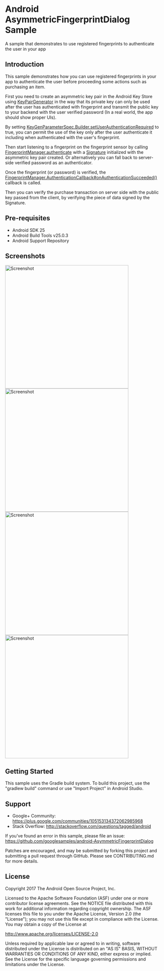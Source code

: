 
Android AsymmetricFingerprintDialog Sample
===================================

A sample that demonstrates to use registered fingerprints to authenticate the user in your app

Introduction
------------

This sample demonstrates how you can use registered fingerprints in your app to authenticate the
user before proceeding some actions such as purchasing an item.

First you need to create an asymmetric key pair in the Android Key Store using [KeyPairGenerator][1]
in the way that its private key can only be used after the user has authenticated with fingerprint
and transmit the public key to your backend with the user verified password (In a real world, the
app should show proper UIs).

By setting [KeyGenParameterSpec.Builder.setUserAuthenticationRequired][2] to true, you can permit the
use of the key only after the user authenticate it including when authenticated with the user's
fingerprint.

Then start listening to a fingerprint on the fingerprint sensor by calling
[FingerprintManager.authenticate][3] with a [Signature][4] initialized with the asymmetric key pair
created. Or alternatively you can fall back to server-side verified password as an authenticator.

Once the fingerprint (or password) is verified, the
[FingerprintManager.AuthenticationCallback#onAuthenticationSucceeded()][5] callback is called.

Then you can verify the purchase transaction on server side with the public key passed from the
client, by verifying the piece of data signed by the Signature.

[1]: https://developer.android.com/reference/java/security/KeyPairGenerator.html
[2]: https://developer.android.com/reference/android/security/keystore/KeyGenParameterSpec.Builder.html#setUserAuthenticationRequired%28boolean%29
[3]: https://developer.android.com/reference/android/hardware/fingerprint/FingerprintManager.html#authenticate%28android.hardware.fingerprint.FingerprintManager.CryptoObject,%20android.os.CancellationSignal,%20int,%20android.hardware.fingerprint.FingerprintManager.AuthenticationCallback,%20android.os.Handler%29
[4]: https://developer.android.com/reference/java/security/Signature.html
[5]: https://developer.android.com/reference/android/hardware/fingerprint/FingerprintManager.AuthenticationCallback.html#onAuthenticationSucceeded%28android.hardware.fingerprint.FingerprintManager.AuthenticationResult%29

Pre-requisites
--------------

- Android SDK 25
- Android Build Tools v25.0.3
- Android Support Repository

Screenshots
-------------

<img src="screenshots/1-purchase-screen.png" height="400" alt="Screenshot"/> <img src="screenshots/2-fingerprint-dialog.png" height="400" alt="Screenshot"/> <img src="screenshots/3-fingerprint-authenticated.png" height="400" alt="Screenshot"/> <img src="screenshots/4-new-fingerprint-enrolled.png" height="400" alt="Screenshot"/> 

Getting Started
---------------

This sample uses the Gradle build system. To build this project, use the
"gradlew build" command or use "Import Project" in Android Studio.

Support
-------

- Google+ Community: https://plus.google.com/communities/105153134372062985968
- Stack Overflow: http://stackoverflow.com/questions/tagged/android

If you've found an error in this sample, please file an issue:
https://github.com/googlesamples/android-AsymmetricFingerprintDialog

Patches are encouraged, and may be submitted by forking this project and
submitting a pull request through GitHub. Please see CONTRIBUTING.md for more details.

License
-------

Copyright 2017 The Android Open Source Project, Inc.

Licensed to the Apache Software Foundation (ASF) under one or more contributor
license agreements.  See the NOTICE file distributed with this work for
additional information regarding copyright ownership.  The ASF licenses this
file to you under the Apache License, Version 2.0 (the "License"); you may not
use this file except in compliance with the License.  You may obtain a copy of
the License at

http://www.apache.org/licenses/LICENSE-2.0

Unless required by applicable law or agreed to in writing, software
distributed under the License is distributed on an "AS IS" BASIS, WITHOUT
WARRANTIES OR CONDITIONS OF ANY KIND, either express or implied.  See the
License for the specific language governing permissions and limitations under
the License.
